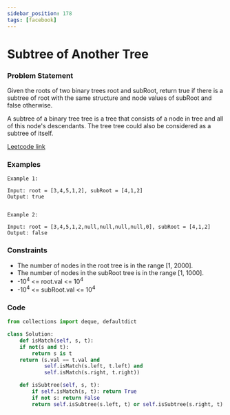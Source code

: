 ```yaml
---
sidebar_position: 178
tags: [facebook]
---
```


# Subtree of Another Tree

### Problem Statement

Given the roots of two binary trees root and subRoot, return true if there is a subtree of root with the same structure and node values of subRoot and false otherwise.

A subtree of a binary tree tree is a tree that consists of a node in tree and all of this node's descendants. The tree tree could also be considered as a subtree of itself.

[Leetcode link](https://leetcode.com/problems/subtree-of-another-tree)

### Examples

```
Example 1:

Input: root = [3,4,5,1,2], subRoot = [4,1,2]
Output: true


Example 2:

Input: root = [3,4,5,1,2,null,null,null,null,0], subRoot = [4,1,2]
Output: false
```

### Constraints

- The number of nodes in the root tree is in the range [1, 2000].
- The number of nodes in the subRoot tree is in the range [1, 1000].
- -10<sup>4</sup> <= root.val <= 10<sup>4</sup>
- -10<sup>4</sup> <= subRoot.val <= 10<sup>4</sup>

### Code

```python title="Python3 Code"
from collections import deque, defaultdict

class Solution:
    def isMatch(self, s, t):
    if not(s and t):
        return s is t
    return (s.val == t.val and
            self.isMatch(s.left, t.left) and
            self.isMatch(s.right, t.right))

    def isSubtree(self, s, t):
        if self.isMatch(s, t): return True
        if not s: return False
        return self.isSubtree(s.left, t) or self.isSubtree(s.right, t)
```
